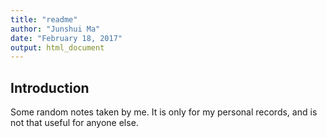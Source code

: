 ```yaml
---
title: "readme"
author: "Junshui Ma"
date: "February 18, 2017"
output: html_document
---
```


## Introduction

Some random notes taken by me. It is only for my personal records, and is not that useful for anyone else. 